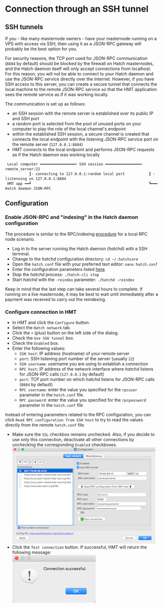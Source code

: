 # Connection through an SSH tunnel

## SSH tunnels

If you - like many masternode owners - have your masternode running on a VPS with access via SSH, then using it as a JSON-RPC gateway will probably be the best option for you.

For security reasons, the TCP port used for JSON-RPC communication (`8884` by default) should be blocked by the firewall on Hatch masternodes, and the Hatch daemon itself will only accept connections from localhost. For this reason, you will not be able to connect to your Hatch daemon and use the JSON-RPC service directly over the Internet. However, if you have SSH access to this server, you can create a secure tunnel that connects the local machine to the remote JSON-RPC service so that the HMT application sees the remote service as if it was working locally.

The communication is set up as follows:
 * an SSH session with the remote server is established over its public IP and SSH port
 * a random port is selected from the pool of unused ports on your computer to play the role of the local channel's endpoint
 * within the established SSH session, a secure channel is created that connects the local endpoint with the listening JSON-RPC service port on the remote server (`127.0.0.1:8884`)
 * HMT connects to the local endpoint and performs JSON-RPC requests as if the Hatch daemon was working locally

```
 Local computer ━━━━━━━━━━━━━━━━> SSH session ━━━━━━━━━━━━━━━━> remote_server:22
           ┃- connecting to 127.0.0.1:random local port           ┃ - listenning on 127.0.0.1:8884
 HMT app ━━┛                                                      ┗━━━ Hatch daemon JSON-RPC
```

## Configuration

### Enable JSON-RPC and "indexing" in the Hatch daemon configuration

The procedure is similar to the RPC/indexing [procedure](config-connection-direct.md#2-enable-json-rpc-and-indexing-in-the-hatch-core) for a local RPC node scenario.
 * Log in to the server running the Hatch daemon (*hatchd*) with a SSH terminal.
 * Change to the *hatchd* configuration directory: `cd ~/.hatchcore`
 * Open the `hatch.conf` file with your preferred text editor: `nano hatch.conf`
 * Enter the configuration parameters listed [here](config-connection-direct.md#set-the-required-parameters-in-the-hatchconf-file).
 * Stop the *hatchd* process: `./hatch-cli stop`
 * Start *hatchd* with the `-reindex` parameter: `./hatchd -reindex`

Keep in mind that the last step can take several hours to complete. If running on a live masternode, it may be best to wait until immediately after a payment was received to carry out the reindexing.

### Configure connection in HMT

 * In HMT and click the `Configure` button.
 * Select the `Hatch network` tab.
 * Click the `+` (plus) button on the left side of the dialog.
 * Check the `Use SSH tunnel` box.
 * Check the `Enabled` box.
 * Enter the following values:
   * `SSH host`: IP address (hostname) of your remote server
   * `port`: SSH listening port number of the server (usually `22`)
   * `SSH username`: username you are using to establish a connection
   * `RPC host`: IP address of the network interface where *hatchd* listens for JSON-RPC calls (`127.0.0.1` by default)
   * `port`: TCP port number on which *hatchd* listens for JSON-RPC calls (`8884` by default)
   * `RPC username`: enter the value you specified for the `rpcuser` parameter in the `hatch.conf` file.
   * `RPC password`: enter the value you specified for the `rpcpassword` parameter in the `hatch.conf` file

Instead of entering parameters related to the RPC configuration, you can click `Read RPC configuration from SSH host` to try to read the values directly from the remote `hatch.conf` file.
  * Make sure the `SSL` checkbox remains unchecked. Also, if you decide to use only this connection, deactivate all other connections by unchecking the corresponding `Enabled` checkboxes.  
    ![SSH configuration window](img/hmt-config-dlg-conn-ssh.png)
  * Click the `Test connection` button. If successful, HMT will return the following message:  
    ![Connection successful](img/hmt-conn-success.png)
